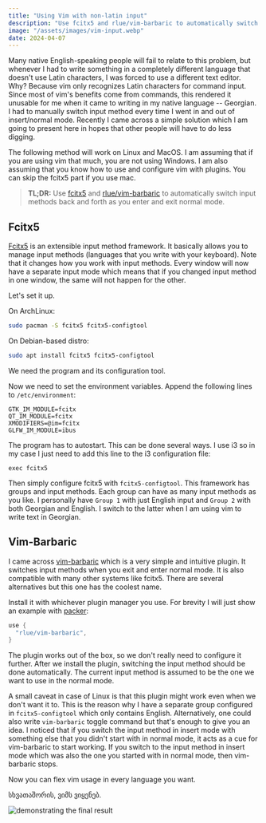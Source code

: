 ```yaml
---
title: "Using Vim with non-latin input"
description: "Use fcitx5 and rlue/vim-barbaric to automatically switch input methods back and forth as you enter and exit normal mode."
image: "/assets/images/vim-input.webp"
date: 2024-04-07
---
```


Many native English-speaking people will fail to relate to this problem,
but whenever I had to write something in a completely different language
that doesn't use Latin characters, I was forced to use a different text editor.
Why? Because vim only recognizes Latin characters for command input.
Since most of vim's benefits come from commands,
this rendered it unusable for me when it came to writing in my native language -- Georgian.
I had to manually switch input method every time I went in and out of insert/normal mode.
Recently I came across a simple solution which I am going to present here in hopes
that other people will have to do less digging.

The following method will work on Linux and MacOS.
I am assuming that if you are using vim that much, you are not using Windows.
I am also assuming that you know how to use and configure vim with plugins.
You can skip the fcitx5 part if you use mac.

> **TL;DR:** Use [fcitx5](https://wiki.archlinux.org/title/Fcitx5)
> and [rlue/vim-barbaric](https://github.com/rlue/vim-barbaric)
> to automatically switch input methods back and forth as you enter and exit normal mode.

## Fcitx5

[Fcitx5](https://wiki.archlinux.org/title/Fcitx5) is an extensible input method framework.
It basically allows you to manage input methods (languages that you write with your keyboard).
Note that it changes how you work with input methods.
Every window will now have a separate input mode
which means that if you changed input method in one window, the same will not happen for the other.

Let's set it up.

On ArchLinux:

```sh
sudo pacman -S fcitx5 fcitx5-configtool
```

On Debian-based distro:

```sh
sudo apt install fcitx5 fcitx5-configtool
```

We need the program and its configuration tool.

Now we need to set the environment variables.
Append the following lines to `/etc/environment`:

```
GTK_IM_MODULE=fcitx
QT_IM_MODULE=fcitx
XMODIFIERS=@im=fcitx
GLFW_IM_MODULE=ibus
```

The program has to autostart. This can be done several ways.
I use i3 so in my case I just need to add this line to the i3 configuration file:

```
exec fcitx5
```

Then simply configure fcitx5 with `fcitx5-configtool`.
This framework has groups and input methods.
Each group can have as many input methods as you like.
I personally have `Group 1` with just English input
and `Group 2` with both Georgian and English.
I switch to the latter when I am using vim to write text in Georgian.

## Vim-Barbaric

I came across [vim-barbaric](https://github.com/rlue/vim-barbaric)
which is a very simple and intuitive plugin.
It switches input methods when you exit and enter normal mode.
It is also compatible with many other systems like fcitx5.
There are several alternatives but this one has the coolest name.

Install it with whichever plugin manager you use.
For brevity I will just show an example with [packer](https://github.com/wbthomason/packer.nvim):

```lua
use {
  "rlue/vim-barbaric",
}
```

The plugin works out of the box, so we don't really need to configure it further.
After we install the plugin, switching the input method should be done automatically.
The current input method is assumed to be the one we want to use in the normal mode.

A small caveat in case of Linux is that this plugin might work even when we don't want it to.
This is the reason why I have a separate group configured in `fcitx5-configtool`
which only contains English.
Alternatively, one could also write `vim-barbaric` toggle command but that's enough to give you an idea.
I noticed that if you switch the input method in insert mode with something else that you didn't start
with in normal mode, it acts as a cue for vim-barbaric to start working.
If you switch to the input method in insert mode which was also the one you started with in normal mode,
then vim-barbaric stops.

Now you can flex vim usage in every language you want.

სხვათაშორის, ვიმს ვიყენებ.

![demonstrating the final result](https://i.imgur.com/nfZ9riD.gif)
